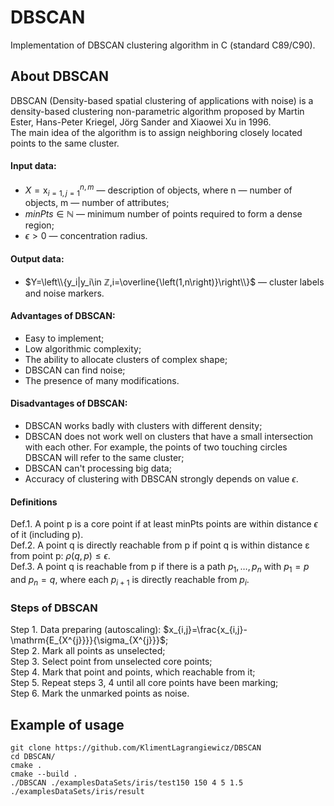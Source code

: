 # DBSCAN
Implementation of DBSCAN clustering algorithm in C (standard C89/C90).  
## About DBSCAN  
DBSCAN (Density-based spatial clustering of applications with noise) is a density-based clustering non-parametric algorithm proposed by Martin Ester, Hans-Peter Kriegel, Jörg Sander and Xiaowei Xu in 1996.  
The main idea of the algorithm is to assign neighboring closely located points to the same cluster.  
#### Input data:
  +  $X=\mathrm{x}_{i=1,j=1}^{n,m}$ — description of objects, where n — number of objects, m — number of attributes;  
  +  $minPts \in ℕ$ — minimum number of points required to form a dense region;
  +  $\epsilon > 0$ — concentration radius.  
#### Output data:   
  +  $Y=\left\\{y_i|y_i\in ℤ,i=\overline{\left(1,n\right)}\right\\}$ — cluster labels and noise markers.  
#### Advantages of DBSCAN:
  +  Easy to implement;  
  +  Low algorithmic complexity;  
  +  The ability to allocate clusters of complex shape;  
  +  DBSCAN can find noise;
  +  The presence of many modifications.  
#### Disadvantages of DBSCAN:   
  +  DBSCAN works badly with clusters with different density;  
  +  DBSCAN does not work well on clusters that have a small intersection with each other. For example, the points of two touching circles DBSCAN will refer to the same cluster;  
  +  DBSCAN can't processing big data;  
  +  Accuracy of clustering with DBSCAN strongly depends on value $\epsilon$.  
#### Definitions
Def.1. A point p is a core point if at least minPts points are within distance $\epsilon$ of it (including p).  
Def.2. A point q is directly reachable from p if point q is within distance ε from point p: $\rho\left(q,p\right)\leqslant\epsilon$.  
Def.3. A point q is reachable from p if there is a path $p_1,\ldots,p_n$ with $p_1 = p$ and $p_n = q$, where each $p_{i+1}$ is directly reachable from $p_i$.  
### Steps of DBSCAN
Step 1. Data preparing (autoscaling): $x_{i,j}=\frac{x_{i,j}-\mathrm{E_{X^{j}}}}{\sigma_{X^{j}}}$;  
Step 2. Mark all points as unselected;  
Step 3. Select point from unselected core points;  
Step 4. Mark that point and points, which reachable from it;  
Step 5. Repeat steps 3, 4 until all core points have been marking;  
Step 6. Mark the unmarked points as noise.  
## Example of usage
```
git clone https://github.com/KlimentLagrangiewicz/DBSCAN
cd DBSCAN/  
cmake .  
cmake --build .  
./DBSCAN ./examplesDataSets/iris/test150 150 4 5 1.5 ./examplesDataSets/iris/result
 ```
